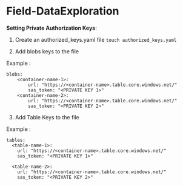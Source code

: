 # Field-DataExploration

**Setting Private Authorization Keys**:

1. Create an authorized_keys.yaml file
```touch authorized_keys.yaml```

2. Add blobs keys to the file 

Example :
```
blobs:
    <container-name-1>:
        url: "https://<container-name>.table.core.windows.net/"
        sas_token: "<PRIVATE KEY 1>"
    <container-name-2>:
        url: "https://<container-name>.table.core.windows.net/"
        sas_token: "<PRIVATE KEY 2>"
```

3. Add Table Keys to the file

Example :
```
tables:
  <table-name-1>:
    url: "https://<container-name>.table.core.windows.net/"
    sas_token: "<PRIVATE KEY 1>"

  <table-name-2>:
    url: "https://<container-name>.table.core.windows.net/"
    sas_token: "<PRIVATE KEY 2>"

```